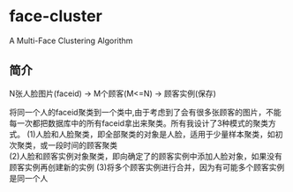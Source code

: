 # face-cluster
A Multi-Face Clustering Algorithm 

## 简介
N张人脸图片(faceid)  ->  M个顾客(M<=N)  ->  顾客实例(保存)

将同一个人的faceid聚类到一个类中,由于考虑到了会有很多张顾客的图片，不能每一次都把数据库中的所有faceid拿出来聚类。所有我设计了3种模式的聚类方式。
(1)人脸和人脸聚类，即全部聚类的对象是人脸，适用于少量样本聚类，如初次聚类，或一段时间的顾客聚类		
(2)人脸和顾客实例对象聚类，即向确定了的顾客实例中添加人脸对象，如果没有顾客实例再创建新的实例
(3)将多个顾客实例进行合并，因为有可能多个顾客实例是同一个人
